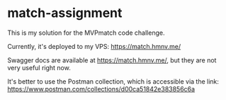 # match-assignment

This is my solution for the MVPmatch code challenge.

Currently, it's deployed to my VPS: https://match.hmnv.me/

Swagger docs are available at https://match.hmnv.me/, but they are not very useful right now.

It's better to use the Postman collection, which is accessible via the link: https://www.postman.com/collections/d00ca51842e383856c6a
